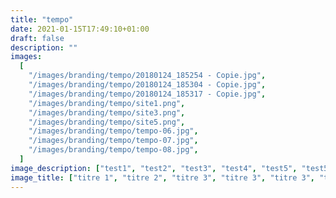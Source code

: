 ```yaml
---
title: "tempo"
date: 2021-01-15T17:49:10+01:00
draft: false
description: ""
images:
  [
    "/images/branding/tempo/20180124_185254 - Copie.jpg",
    "/images/branding/tempo/20180124_185304 - Copie.jpg",
    "/images/branding/tempo/20180124_185317 - Copie.jpg",
    "/images/branding/tempo/site1.png",
    "/images/branding/tempo/site3.png",
    "/images/branding/tempo/site5.png",
    "/images/branding/tempo/tempo-06.jpg",
    "/images/branding/tempo/tempo-07.jpg",
    "/images/branding/tempo/tempo-08.jpg",
  ]
image_description: ["test1", "test2", "test3", "test4", "test5", "test5", "test5", "test5", "test5"]
image_title: ["titre 1", "titre 2", "titre 3", "titre 3", "titre 3", "titre 3", "titre 3", "titre 3", "titre 3"]
---
```

